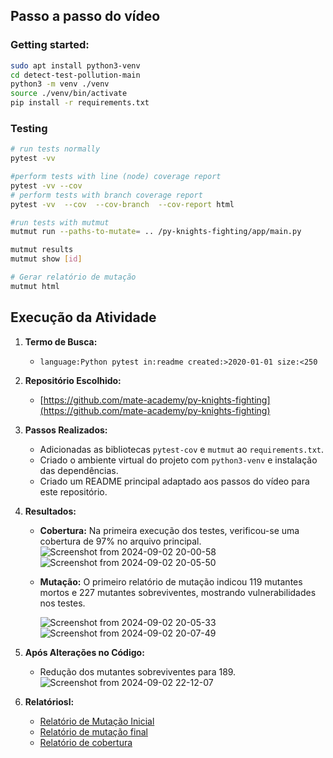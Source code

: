 ## Passo a passo do vídeo

### Getting started:
```bash
sudo apt install python3-venv
cd detect-test-pollution-main
python3 -m venv ./venv
source ./venv/bin/activate
pip install -r requirements.txt
```
### Testing
```bash
# run tests normally
pytest -vv

#perform tests with line (node) coverage report
pytest -vv --cov
# perform tests with branch coverage report
pytest -vv  --cov  --cov-branch  --cov-report html

#run tests with mutmut
mutmut run --paths-to-mutate= .. /py-knights-fighting/app/main.py

mutmut results
mutmut show [id]

# Gerar relatório de mutação
mutmut html
```

## Execução da Atividade

1. **Termo de Busca:**
   - `language:Python pytest in:readme created:>2020-01-01 size:<250`

2. **Repositório Escolhido:**
   - [https://github.com/mate-academy/py-knights-fighting](https://github.com/mate-academy/py-knights-fighting)

3. **Passos Realizados:**
   - Adicionadas as bibliotecas `pytest-cov` e `mutmut` ao `requirements.txt`.
   - Criado o ambiente virtual do projeto com `python3-venv` e instalação das dependências.
   - Criado um README principal adaptado aos passos do vídeo para este repositório.

4. **Resultados:**
   - **Cobertura:** Na primeira execução dos testes, verificou-se uma cobertura de 97% no arquivo principal.
     ![Screenshot from 2024-09-02 20-00-58](https://github.com/user-attachments/assets/08b5d2a9-a073-42d1-a972-45f8a85ff462)
     ![Screenshot from 2024-09-02 20-05-50](https://github.com/user-attachments/assets/2d149a2f-ccd4-4a7f-ab10-a6a26accf369)

   - **Mutação:** O primeiro relatório de mutação indicou 119 mutantes mortos e 227 mutantes sobreviventes, mostrando vulnerabilidades nos testes.
     
     ![Screenshot from 2024-09-02 20-05-33](https://github.com/user-attachments/assets/bde2f71f-ac80-422e-a2ea-28a54bcf2cfc)
     ![Screenshot from 2024-09-02 20-07-49](https://github.com/user-attachments/assets/a84aeda3-2def-451c-a7a2-472c505aaf9d)


5. **Após Alterações no Código:**
   - Redução dos mutantes sobreviventes para 189.
  ![Screenshot from 2024-09-02 22-12-07](https://github.com/user-attachments/assets/07ab82b9-9962-47f0-8017-39166273d770)


6. **Relatóriosl:**
   - [Relatório de Mutação Inicial](https://github.com/rodrigodesan/Teste_Software_Mutantes_2024_santana_rodrigo/blob/main/artefatos/mutants_report_initial.pdf)
   - [Relatório de mutação final](https://github.com/rodrigodesan/Teste_Software_Mutantes_2024_santana_rodrigo/blob/main/artefatos/mutants_report_final.pdf)
   - [Relatório de cobertura](https://github.com/rodrigodesan/Teste_Software_Mutantes_2024_santana_rodrigo/blob/main/artefatos/Coverage%20report.pdf)

